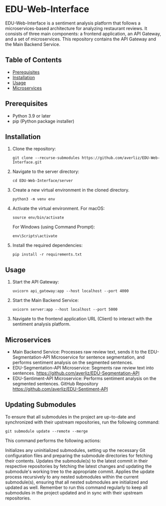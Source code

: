 # EDU-Web-Interface

EDU-Web-Interface is a sentiment analysis platform that follows a microservices-based architecture for analyzing restaurant reviews. It consists of three main components: a frontend application, an API Gateway, and a set of microservices. This repository contains the API Gateway and the Main Backend Service.

## Table of Contents
- [Prerequisites](#prerequisites)
- [Installation](#installation)
- [Usage](#usage)
- [Microservices](#microservices)

## Prerequisites
- Python 3.9 or later
- pip (Python package installer)

## Installation

1. Clone the repository:
    
    ```
    git clone --recurse-submodules https://github.com/averliz/EDU-Web-Interface.git
    ```
    
2. Navigate to the server directory:
    ```
    cd EDU-Web-Interface/server
    ```

3. Create a new virtual environment in the cloned directory. 
   ```
   python3 -m venv env
   ```
4. Activate the virtual environment. 
   For macOS:
   ```
   source env/bin/activate
   ```
   For Windows (using Command Prompt):
   ```
   env\Scripts\activate
   ```

5. Install the required dependencies:

    ```
    pip install -r requirements.txt
    ```

## Usage

1. Start the API Gateway:

    ```
    uvicorn api_gateway:app --host localhost --port 4000
    ```

2. Start the Main Backend Service:

    ```
    uvicorn server:app --host localhost --port 5000
    ```

3. Navigate to the frontend application URL (Client) to interact with the sentiment analysis platform.

## Microservices
- Main Backend Service: Processes raw review text, sends it to the EDU-Segmentation-API Microservice for sentence segmentation, and performs sentiment analysis on the segmented sentences.
- EDU-Segmentation-API Microservice: Segments raw review text into sentences. https://github.com/averliz/EDU-Segmentation-API
- EDU-Sentiment-API Microservice: Performs sentiment analysis on the segmented sentences. GitHub Repository https://github.com/averliz/EDU-Sentiment-API 

## Updating Submodules

To ensure that all submodules in the project are up-to-date and synchronized with their upstream repositories, run the following command:
```
git submodule update --remote --merge
```

This command performs the following actions:

Initializes any uninitialized submodules, setting up the necessary Git configuration files and preparing the submodule directories for fetching their contents.
Updates the submodule(s) to the latest commit in their respective repositories by fetching the latest changes and updating the submodule's working tree to the appropriate commit.
Applies the update process recursively to any nested submodules within the current submodule(s), ensuring that all nested submodules are initialized and updated as well.
Remember to run this command regularly to keep all submodules in the project updated and in sync with their upstream repositories.

